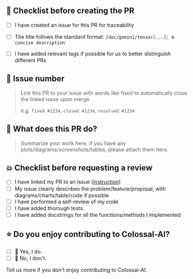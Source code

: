 ## 📌 Checklist before creating the PR

- [ ] I have created an issue for this PR for traceability
- [ ] The title follows the standard format: `[doc/gemini/tensor/...]: A concise description`
- [ ] I have added relevant tags if possible for us to better distinguish different PRs


## 🚨 Issue number

> Link this PR to your issue with words like fixed to automatically close the linked issue upon merge
>
> e.g. `fixed #1234`, `closed #1234`, `resolved #1234`



## 📝 What does this PR do?

> Summarize your work here.
> if you have any plots/diagrams/screenshots/tables, please attach them here.



## 💥 Checklist before requesting a review

- [ ] I have linked my PR to an issue ([instruction](https://docs.github.com/en/issues/tracking-your-work-with-issues/linking-a-pull-request-to-an-issue))
- [ ] My issue clearly describes the problem/feature/proposal, with diagrams/charts/table/code if possible
- [ ] I have performed a self-review of my code
- [ ] I have added thorough tests.
- [ ] I have added docstrings for all the functions/methods I implemented

## ⭐️ Do you enjoy contributing to Colossal-AI?

- [ ] 🌝 Yes, I do.
- [ ] 🌚 No, I don't.

Tell us more if you don't enjoy contributing to Colossal-AI.
